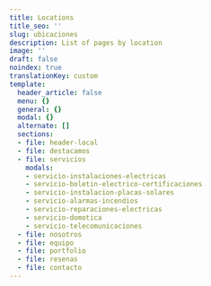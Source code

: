 ```yaml
---
title: Locations
title_seo: ''
slug: ubicaciones
description: List of pages by location
image: ''
draft: false
noindex: true
translationKey: custom
template:
  header_article: false
  menu: {}
  general: {}
  modal: {}
  alternate: []
  sections:
  - file: header-local
  - file: destacamos
  - file: servicios
    modals:
    - servicio-instalaciones-electricas
    - servicio-boletin-electrico-certificaciones
    - servicio-instalacion-placas-solares
    - servicio-alarmas-incendios
    - servicio-reparaciones-electricas
    - servicio-domotica
    - servicio-telecomunicaciones
  - file: nosotros
  - file: equipo
  - file: portfolio
  - file: resenas
  - file: contacto
---
```

